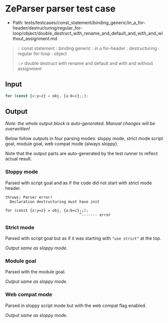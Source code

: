 # ZeParser parser test case

- Path: tests/testcases/const_statement/binding_generic/in_a_for-header/destructuring/regular_for-loop/object/double_destruct_with_rename_and_default_and_with_and_without_assignment.md

> :: const statement : binding generic : in a for-header : destructuring : regular for-loop : object
>
> ::> double destruct with rename and default and with and without assignment

## Input

`````js
for (const {x:y=z} = obj, {a:b=c};;);
`````

## Output

_Note: the whole output block is auto-generated. Manual changes will be overwritten!_

Below follow outputs in four parsing modes: sloppy mode, strict mode script goal, module goal, web compat mode (always sloppy).

Note that the output parts are auto-generated by the test runner to reflect actual result.

### Sloppy mode

Parsed with script goal and as if the code did not start with strict mode header.

`````
throws: Parser error!
  Declaration destructuring must have init

for (const {x:y=z} = obj, {a:b=c};;);
                                 ^------- error
`````

### Strict mode

Parsed with script goal but as if it was starting with `"use strict"` at the top.

_Output same as sloppy mode._

### Module goal

Parsed with the module goal.

_Output same as sloppy mode._

### Web compat mode

Parsed in sloppy script mode but with the web compat flag enabled.

_Output same as sloppy mode._

